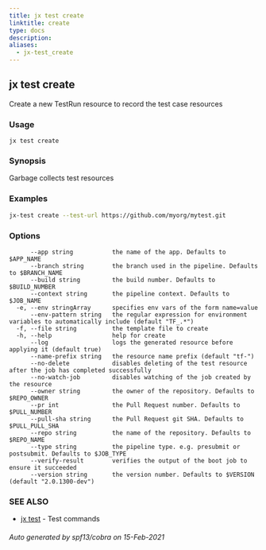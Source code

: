 ```yaml
---
title: jx test create
linktitle: create
type: docs
description: 
aliases:
  - jx-test_create
---
```


## jx test create

Create a new TestRun resource to record the test case resources

### Usage

```
jx test create
```

### Synopsis

Garbage collects test resources

### Examples

  ```bash
  jx-test create --test-url https://github.com/myorg/mytest.git

  ```
### Options

```
      --app string           the name of the app. Defaults to $APP_NAME
      --branch string        the branch used in the pipeline. Defaults to $BRANCH_NAME
      --build string         the build number. Defaults to $BUILD_NUMBER
      --context string       the pipeline context. Defaults to $JOB_NAME
  -e, --env stringArray      specifies env vars of the form name=value
      --env-pattern string   the regular expression for environment variables to automatically include (default "TF_.*")
  -f, --file string          the template file to create
  -h, --help                 help for create
      --log                  logs the generated resource before applying it (default true)
      --name-prefix string   the resource name prefix (default "tf-")
      --no-delete            disables deleting of the test resource after the job has completed successfully
      --no-watch-job         disables watching of the job created by the resource
      --owner string         the owner of the repository. Defaults to $REPO_OWNER
      --pr int               the Pull Request number. Defaults to $PULL_NUMBER
      --pull-sha string      the Pull Request git SHA. Defaults to $PULL_PULL_SHA
      --repo string          the name of the repository. Defaults to $REPO_NAME
      --type string          the pipeline type. e.g. presubmit or postsubmit. Defaults to $JOB_TYPE
      --verify-result        verifies the output of the boot job to ensure it succeeded
      --version string       the version number. Defaults to $VERSION (default "2.0.1300-dev")
```

### SEE ALSO

* [jx test](..)	 - Test commands

###### Auto generated by spf13/cobra on 15-Feb-2021

